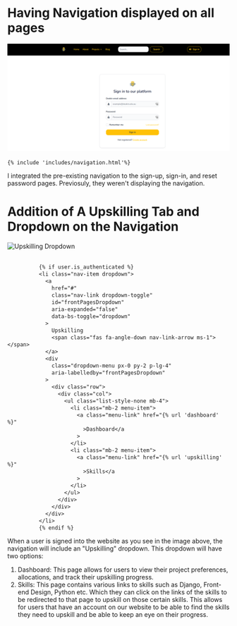 # Having Navigation displayed on all pages

![Navigation](images/Navigation.PNG)

 ```{% include 'includes/navigation.html'%}```

I integrated the pre-existing navigation to the sign-up, sign-in, and reset password pages. Previosuly, they weren't displaying the navigation.

# Addition of A Upskilling Tab and Dropdown on the Navigation

![Upskilling Dropdown](images/Upskilling-Dropdown.png)


```

          {% if user.is_authenticated %}
          <li class="nav-item dropdown">
            <a
              href="#"
              class="nav-link dropdown-toggle"
              id="frontPagesDropdown"
              aria-expanded="false"
              data-bs-toggle="dropdown"
            >
              Upskilling
              <span class="fas fa-angle-down nav-link-arrow ms-1"></span>
            </a>
            <div
              class="dropdown-menu px-0 py-2 p-lg-4"
              aria-labelledby="frontPagesDropdown"
            >
              <div class="row">
                <div class="col">
                  <ul class="list-style-none mb-4">
                    <li class="mb-2 menu-item">
                      <a class="menu-link" href="{% url 'dashboard' %}"
                        >Dashboard</a
                      >
                    </li>
                    <li class="mb-2 menu-item">
                      <a class="menu-link" href="{% url 'upskilling' %}"
                        >Skills</a
                      >
                    </li>
                  </ul>
                </div>
              </div>
            </div>
          </li>
          {% endif %}
```
When a user is signed into the website as you see in the image above, the navigation will include an "Upskilling" dropdown. This dropdown will have two options:
1. Dashboard: This page allows for users to view their project preferences, allocations, and track their upskilling progress.
2. Skills: This page contains various links to skills such as Django, Front-end Design, Python etc. Which they can click on the links of the skills to be redirected to that page to upskill on those certain skills.
This allows for users that have an account on our website to be able to find the skills they need to upskill and be able to keep an eye on their progress.

